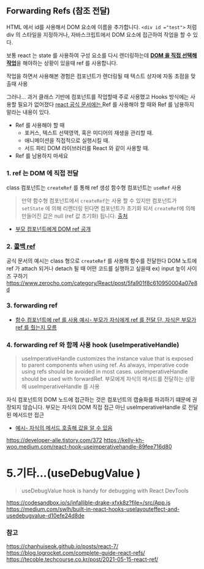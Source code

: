 
## Forwarding Refs (참조 전달)

HTML 에서 id를 사용해서 DOM 요소에 이름을 추가합니다. 
`<div id ="test">` 처럼 div 의 스타일을 지정하거나, 자바스크립트에서 DOM 요소에 접근하여 작업을 할 수 있다.

보통 react 는 state 를 사용하여 구성 요소를 다시 렌더링하는데 
 <U>**DOM 을 직접 선택해 작업**</U>을 해야하는 상황이 있을때 ref 를 사용합니다.
 
 작업을 하면서 사용해본 경험은
 컴포넌트가 렌더링될 때 텍스트 상자에 자동 초점을 맞출때 사용
 
 그러나...
 과거 클래스 기반에 컴포넌트를 작업할때 주로 사용했고 Hooks 방식에는 사용할 필요가 없어졌다
 [react 공식 문서에는 ](https://ko.reactjs.org/docs/refs-and-the-dom.html) 
 Ref 를 사용해야 할 때와 Ref 를 남용하지 말라는 내용이 있다.
  
  * Ref 를 사용해야 할 때
    * 포커스, 텍스트 선택영역, 혹은 미디어의 재생을 관리할 때.
    * 애니메이션을 직접적으로 실행시킬 때.
    * 서드 파티 DOM 라이브러리를 React 와 같이 사용할 때.
  * Ref 를 남용하지 마세요


### 1. ref 는 DOM 에 직접 전달

class 컴포넌트는 `createRef` 를 통해 ref 생성
함수형 컴포넌트는  `useRef` 사용
> 만약 함수형 컴포넌트에서 `createRef`는 사용 할 수 있지만
컴포넌트가 `setState` 에 의해 리랜더링 된다면 컴포넌트가 초기화 되서
`createRef`에 의해 만들어진 값은 null (ref 값 초기화)  됩니다.
[출처](https://kyounghwan01.github.io/blog/React/useRef-createRef/#%E1%84%92%E1%85%A1%E1%86%B7%E1%84%89%E1%85%AE%E1%84%92%E1%85%A7%E1%86%BC-%E1%84%8F%E1%85%A5%E1%86%B7%E1%84%91%E1%85%A9%E1%84%82%E1%85%A5%E1%86%AB%E1%84%90%E1%85%B3
)
* [부모 컴포넌트에게 DOM ref 공개](https://ko.reactjs.org/docs/refs-and-the-dom.html#exposing-dom-refs-to-parent-components)


### 2. [콜백 ref](https://ko.reactjs.org/docs/refs-and-the-dom.html#callback-refs)
공식 문서의 예시는 class 형으로 `createRef` 를 사용해 함수를 전달한다
DOM 노트에 ref 가 attach 되거나 detach 될 때 어떤 코드를 실행하고 싶을때
ex) input 높이 사이즈 구하기
https://www.zerocho.com/category/React/post/5fa901f8c610950004a07e8d
### 3. forwarding ref
* [함수 컴포넌트에 ref 를 사용 예시- 부모가 자식에게 ref 를 전달 단, 자식은 부모가 ref 를 줬는지 모름](https://codesandbox.io/s/bumoga-ref-reul-jungeonji-moreum-5srhwk?file=/src/App.js)

### 4. forwarding ref 와 함께 사용 hook (useImperativeHandle)

> useImperativeHandle customizes the instance value that is exposed to parent components when using ref. As always, imperative code using refs should be avoided in most cases. useImperativeHandle should be used with forwardRef.
부모에게 자식의 메서드를 전달하는 상황에 useImperativeHandle 를 사용

자식 컴포넌트의 DOM 노드에 접근하는 것은 컴포넌트의 캡슐화를 파괴하기 떄문에 권장되지 않습니다.
부모는 자식의 DOM 직접 접근 아닌 useImperativeHandle 로 전달된 메서드만 접근
* [예시- 자식의 메서드 호출해 값을 알 수 있음 ](https://codesandbox.io/s/sweet-wind-nxxsgc?file=/src/App.js)

https://developer-alle.tistory.com/372
https://kelly-kh-woo.medium.com/react-hook-useimperativehandle-89fee716d80


# 5.기타...(useDebugValue )
> useDebugValue hook is handy for debugging with React DevTools 

https://codesandbox.io/s/infallible-drake-xfxk8z?file=/src/App.js
https://medium.com/swlh/built-in-react-hooks-uselayouteffect-and-usedebugvalue-d10efe24d8de

### 참고

https://chanhuiseok.github.io/posts/react-7/
https://blog.logrocket.com/complete-guide-react-refs/
https://tecoble.techcourse.co.kr/post/2021-05-15-react-ref/
